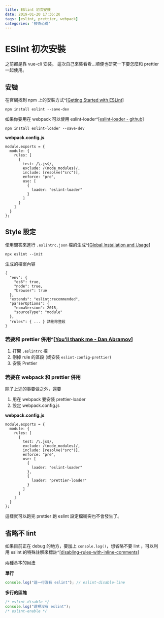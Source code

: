 ```yaml
---
title: ESlint 初次安裝
date: 2019-01-20 17:36:20
tags: [eslint, prettier, webpack]
categories: '技術心得'
---
```


# ESlint 初次安裝

之前都是靠 vue-cli 安裝。
這次自己來裝看看...順便也研究一下要怎麼和 prettier 一起使用。

## 安裝

在官網找到 npm 上的安裝方式^[[Getting Started with ESLint](https://eslint.org/docs/user-guide/getting-started)]

```shell
npm install eslint --save-dev
```

如果你要用在 webpack 可以使用 eslint-loader^[[eslint-loader - github](https://github.com/webpack-contrib/eslint-loader)]

```shell
npm install eslint-loader --save-dev
```

**webpack.config.js**

```javascript=
module.exports = {
  module: {
    rules: [
      {
        test: /\.js$/,
        exclude: /(node_modules)/,
        include: [resolve("src")],
        enforce: "pre",
        use: [
          {
            loader: "eslint-loader"
          }
        ]
      }
    ]
  }
};
```

## Style 設定

使用問答來進行 `.eslintrc.json` 檔的生成^[[Global Installation and Usage](https://eslint.org/docs/user-guide/getting-started#global-installation-and-usage)]

```shell
npx eslint --init
```

生成的檔案內容

```json=
{
  "env": {
    "es6": true,
    "node": true,
    "browser": true
  },
  "extends": "eslint:recommended",
  "parserOptions": {
    "ecmaVersion": 2015,
    "sourceType": "module"
  },
  "rules": { ... } 請刪除整段
}
```

### 若要和 prettier 併用^[[You’ll thank me - Dan Abramov](https://twitter.com/dan_abramov/status/1086215004808978434?fbclid=IwAR2fib4Nvr4Lq5Onc1VXS7rguHkoFbt-Egu0O9-I_InJ4uVu6onQgSe-5jA)]

1. 打開 `.eslintrc` 檔
2. 刪掉 rule 的區段 (或安裝 `eslint-config-prettier`)
3. 安裝 Prettier

### 若要在 webpack 和 prettier 併用

除了上述的事要做之外，還要

1. 用在 webpack 要安裝 prettier-loader
1. 設定 webpack.config.js

**webpack.config.js**

```javascript=
module.exports = {
  module: {
    rules: [
      {
        test: /\.js$/,
        exclude: /(node_modules)/,
        include: [resolve("src")],
        enforce: "pre",
        use: [
          {
            loader: "eslint-loader"
          },
          {
            loader: "prettier-loader"
          }
        ]
      }
    ]
  }
};
```

這樣就可以跑完 prettier 跑 eslint 設定檔衝突也不會發生了。

## 省略不 lint

如果目前正在 debug 的地方，要加上 `console.log()`，想省略不要 lint ，可以利用 eslint 的特殊註解來標註^[[disabling-rules-with-inline-comments](https://eslint.org/docs/user-guide/configuring#disabling-rules-with-inline-comments)]

兩種基本的用法

**單行**

```javascript
console.log("這一行沒有 eslint"); // eslint-disable-line
```

**多行的區塊**

```javascript
/* eslint-disable */
console.log("這裡沒有 eslint");
/* eslint-enable */
```
